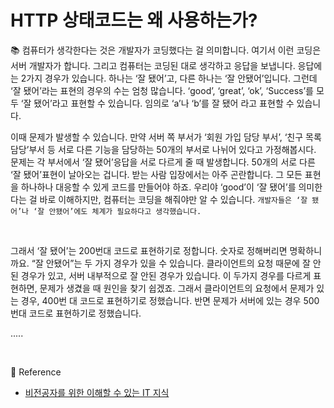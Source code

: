 # HTTP 상태코드는 왜 사용하는가?

<aside>
📚 
컴퓨터가 생각한다는 것은 개발자가 코딩했다는 걸 의미합니다. 여기서 이런 코딩은 서버 개발자가 합니다. 그리고 컴퓨터는 코딩된 대로 생각하고 응답을 보냅니다. 응답에는 2가지 경우가 있습니다. 하나는 ‘잘 됐어’고, 다른 하나는 ‘잘 안됐어’입니다. 그런데 ‘잘 됐어’라는 표현의 경우의 수는 엄청 많습니다. ‘good’, ‘great’, ‘ok’, ‘Success’를 모두 ‘잘 됐어’라고 표현할 수 있습니다. 임의로 ‘a’나 ‘b’를 잘 됐어 라고 표현할 수 있습니다.

<br/>

이때 문제가 발생할 수 있습니다. 만약 서버 쪽 부서가 ‘회원 가입 담당 부서’, ‘친구 목록 담당’부서 등 서로 다른 기능을 담당하는 50개의 부서로 나뉘어 있다고 가정해봅시다. 문제는 각 부서에서 ‘잘 됐어’응답을 서로 다르게 줄 때 발생합니다. 50개의 서로 다른 ‘잘 됐어’표현이 날아오는 겁니다. 받는 사람 입장에서는 아주 곤란합니다. 그 모든 표현을 하나하나 대응할 수 있게 코드를 만들어야 하죠. 우리야 ‘good’이 ‘잘 됐어’를 의미한다는 걸 바로 이해하지만, 컴퓨터는 코딩을 해줘야만 알 수 있습니다. `개발자들은 ‘잘 됐어’나 ‘잘 안됐어’에도 체계가 필요하다고 생각했습니다.`

<br/>

그래서 ‘잘 됐어’는 200번대 코드로 표현하기로 정합니다. 숫자로 정해버리면 명확하니까요. “잘 안됐어”는 두 가지 경우가 있을 수 있습니다. 클라이언트의 요청 때문에 잘 안 된 경우가 있고, 서버 내부적으로 잘 안된 경우가 있습니다. 이 두가지 경우를 다르게 표현하면, 문제가 생겼을 때 원인을 찾기 쉽겠죠. 그래서 클라이언트의 요청에서 문제가 있는 경우, 400번 대 코드로 표현하기로 정했습니다. 반면 문제가 서버에 있는 경우 500번대 코드로 표현하기로 정했습니다.

.....

</aside>

<br/>

🔗 Reference

- [비전공자를 위한 이해할 수 있는 IT 지식](http://www.kyobobook.co.kr/product/detailViewKor.laf?mallGb=KOR&ejkGb=KOR&barcode=9791196918033)
